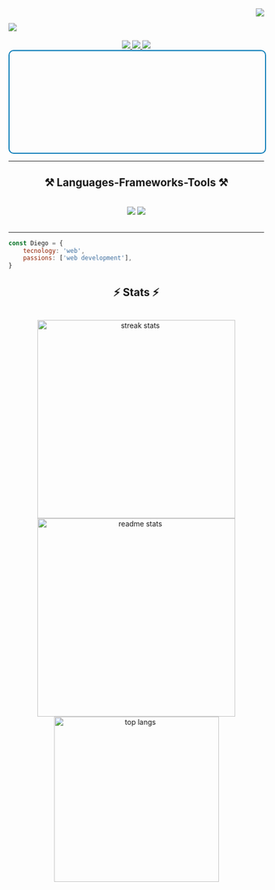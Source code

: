 <img align="right" src="https://visitor-badge.laobi.icu/badge?page_id=Ares101101.visitor-badge" />

## ![](https://readme-typing-svg.herokuapp.com/?font=Righteous&size=70&center=true&vCenter=true&width=1920&height=80&duration=4000&lines=Hi,+👋;+I'm+Diego+Amchi+Flores+🧑‍💻)

<div align="center"> 
  <a href="mailto:diego.amachiflores@gmail.com">
    <img src="https://img.shields.io/badge/Gmail-333333?style=for-the-badge&logo=gmail&logoColor=red" />
  </a>
  <a href="https://www.linkedin.com/in/diego-amachi-flores-b1b724217/" target="_blank">
    <img src="https://img.shields.io/badge/LinkedIn-0077B5?style=for-the-badge&logo=linkedin&logoColor=white" target="_blank" />
  </a>
  <a href="" target="_blank">
     <img src="https://img.shields.io/badge/Portfolio-FF5722?style=for-the-badge&logo=todoist&logoColor=white" target="_blank" /> <!-- sqlite, safari, google-chrome are other good icon options -->
  </a>
</div>


<style>
    @import url(https://unpkg.com/css-peeps@1/css-peeps.css);

    .hi {
      --peep-hat-color: #FC03C2;
      --peep-hair-color: #7300E6;
      --peep-skin-color: #ffffff;
      --peep-accessory-color: #00ff00;
      --peep-facial-hair-color: #ffd700;
      --peep-object-color: #ffa500;
      --peep-clothes-color: #ff0000;
      --pepp-aaa: #0077B5;
      display: inline-block;
      width: 100%;
      height: 200px;
      background:transparent;
      border-radius: 10px;
      border: 2px solid var(--pepp-aaa);
      
    }
</style>

<body>
  <a class="hi" href="https://css-peeps.com/"
    data-css-peeps="short5 smile sunglasses2 thunder-tee"
    target="_blank"
  ></a>
</body>

<hr/>
 
<h2 align="center">⚒️ Languages-Frameworks-Tools ⚒️</h2>
<br/>
<div align="center">
    <img src="https://skillicons.dev/icons?i=react,html,css,vscode,github,tailwind,git" />
    <img src="https://skillicons.dev/icons?i=nodejs,javascript,typescript,express,mongodb,java,nextjs,mysql" /><br>
</div>

<br/>
<hr/>

```js
const Diego = {
    tecnology: 'web',
    passions: ['web development'],
}
```

<h2 align="center">⚡ Stats ⚡</h2>
<br>
<div align=center>
  <img width=390 src="https://github-readme-streak-stats-salesp07.vercel.app/?user=Ares101101&count_private=true&theme=react&border_radius=10" alt="streak stats"/>
  <img width=390 src="https://github-readme-stats-salesp07.vercel.app/api?username=Ares101101&count_private=true&show_icons=true&theme=react&rank_icon=github&border_radius=10" alt="readme stats" />
  <br/>
  <img width=325 align="center" src="https://github-readme-stats-salesp07.vercel.app/api/top-langs/?username=Ares101101&hide=HTML&langs_count=8&layout=compact&theme=react&border_radius=10&size_weight=0.5&count_weight=0.5&exclude_repo=github-readme-stats" alt="top langs" />
</div>


<!--
**Ares101101/Ares101101** is a ✨ _special_ ✨ repository because its `README.md` (this file) appears on your GitHub profile.

Here are some ideas to get you started:

- 🔭 I’m currently working on ...
- 🌱 I’m currently learning ...
- 👯 I’m looking to collaborate on ...
- 🤔 I’m looking for help with ...
- 💬 Ask me about ...
- 📫 How to reach me: ...
- 😄 Pronouns: ...
- ⚡ Fun fact: ...
-->
